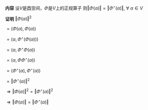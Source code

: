 **内容**
设$V$是酉空间，$\Phi$是$V$上的正规算子
则$\Vert\Phi(\alpha)\Vert=\Vert\Phi^\star(\alpha)\Vert,\ \forall\ \alpha\in V$

**证明**
$\Vert\Phi(\alpha)\Vert^2$

$=(\Phi(\alpha),\Phi(\alpha))$

$=(\alpha,\Phi^\star(\Phi(\alpha)))$

$=(\alpha,\Phi^\star\Phi(\alpha))$

$=(\alpha,\Phi\Phi^\star(\alpha))$

$=(\Phi^\star(\alpha),\Phi^\star(\alpha))$

$=\Vert\Phi^\star(\alpha)\Vert^2$

$\Rightarrow\Vert\Phi(\alpha)\Vert^2=\Vert\Phi^\star(\alpha)\Vert^2$

$\Rightarrow\Vert\Phi(\alpha)\Vert=\Vert\Phi^\star(\alpha)\Vert$
